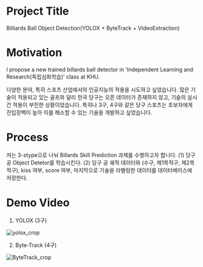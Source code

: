 Project Title
==============
Billiards Ball Object Detection(YOLOX + ByteTrack + VideoExtraction)

Motivation
===============
I propose a new trained billards ball detector in 'Independent Learning and Research(독립심화학습)' class at KHU.

다양한 분야, 특히 스포츠 산업에서의 인공지능의 적용을 시도하고 싶었습니다. 
많은 기술이 적용되고 있는 골프와 달리 한국 당구는 오픈 데이터가 존재하지 않고, 기술의 실시간 적용이 부진한 상황이었습니다.
특히나 3구, 4구와 같은 당구 스포츠는 초보자에게 진입장벽이 높아 이를 해소할 수 있는 기술을 개발하고 싶었습니다.

Process
====================
저는 3-stype으로 나눠 Billards Skill Prediction 과제를 수행하고자 합니다.
(1) 당구 공 Object Detetor를 학습시킨다.
(2) 당구 공 궤적 데이터와 (수구, 제1목적구, 제2목적구), kiss 여부, score 여부, 마지막으로 기술을 라벨링한 데이터를 데이터베이스에 저장한다.




Demo Video
============
1. YOLOX (3구)

![yolox_crop](https://user-images.githubusercontent.com/87460971/174051289-34685a51-e170-477f-85ad-ee132a2f446d.gif)


2. Byte-Track (4구)

![ByteTrack_crop](https://user-images.githubusercontent.com/87460971/174052157-d771ad25-e11d-441f-863e-1d84eddce723.gif)
